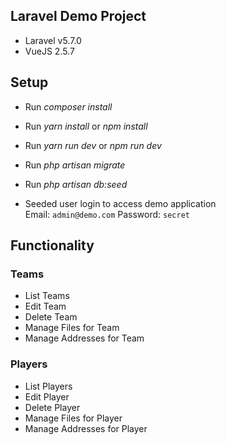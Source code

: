 ## Laravel Demo Project 

- Laravel v5.7.0
- VueJS 2.5.7


## Setup
- Run *composer install*
- Run *yarn install* or *npm install*
- Run *yarn run dev* or *npm run dev*
- Run *php artisan migrate*
- Run *php artisan db:seed*

- Seeded user login to access demo application  
Email: ```admin@demo.com```  Password: ```secret``` 

## Functionality

### Teams

- List Teams
- Edit Team
- Delete Team
- Manage Files for Team
- Manage Addresses for Team

### Players

- List Players
- Edit Player
- Delete Player
- Manage Files for Player
- Manage Addresses for Player


